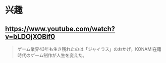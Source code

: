 # 兴趣

## https://www.youtube.com/watch?v=bLDOjXOBif0

> ゲーム業界43年も生き残れたのは「ジャイラス」のおかげ。KONAMI在籍時代のゲーム制作が人生を変えた。 

